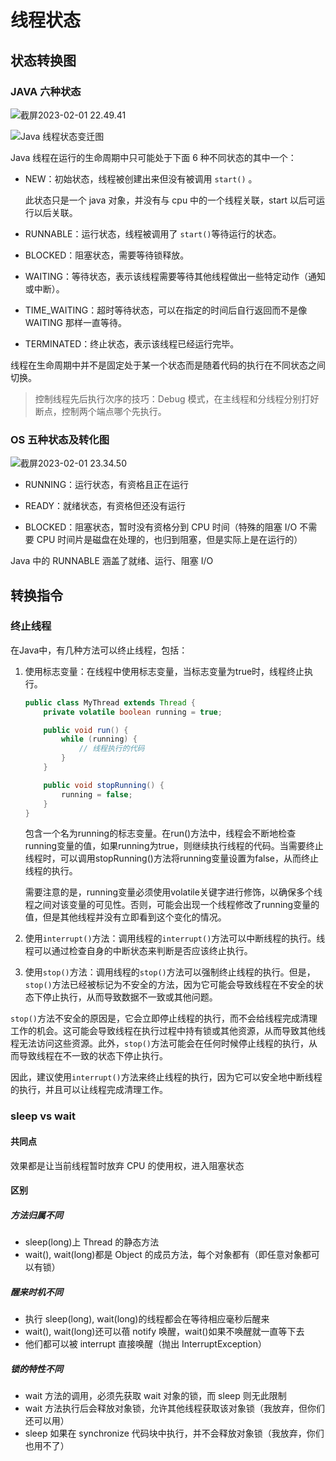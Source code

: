 # 线程状态

## 状态转换图

### JAVA 六种状态

![截屏2023-02-01 22.49.41](https://xingqiu-tuchuang-1256524210.cos.ap-shanghai.myqcloud.com/3978/%E6%88%AA%E5%B1%8F2023-02-01%2022.49.41.png)

![Java 线程状态变迁图](https://cdn.jsdelivr.net/gh/davidliuk/images@master/blog/640-20230516213441212.png)

Java 线程在运行的生命周期中只可能处于下面 6 种不同状态的其中一个：

- NEW：初始状态，线程被创建出来但没有被调用 `start()` 。

  此状态只是一个 java 对象，并没有与 cpu 中的一个线程关联，start 以后可运行以后关联。

- RUNNABLE：运行状态，线程被调用了 `start()`等待运行的状态。

- BLOCKED：阻塞状态，需要等待锁释放。

- WAITING：等待状态，表示该线程需要等待其他线程做出一些特定动作（通知或中断）。

- TIME_WAITING：超时等待状态，可以在指定的时间后自行返回而不是像 WAITING 那样一直等待。

- TERMINATED：终止状态，表示该线程已经运行完毕。

线程在生命周期中并不是固定处于某一个状态而是随着代码的执行在不同状态之间切换。

> 控制线程先后执行次序的技巧：Debug 模式，在主线程和分线程分别打好断点，控制两个端点哪个先执行。

### OS 五种状态及转化图

![截屏2023-02-01 23.34.50](https://xingqiu-tuchuang-1256524210.cos.ap-shanghai.myqcloud.com/3978/%E6%88%AA%E5%B1%8F2023-02-01%2023.34.50.png)

- RUNNING：运行状态，有资格且正在运行

- READY：就绪状态，有资格但还没有运行

- BLOCKED：阻塞状态，暂时没有资格分到 CPU 时间（特殊的阻塞 I/O 不需要 CPU 时间片是磁盘在处理的，也归到阻塞，但是实际上是在运行的）


Java 中的 RUNNABLE 涵盖了就绪、运行、阻塞 I/O

## 转换指令

### 终止线程

在Java中，有几种方法可以终止线程，包括：

1. 使用标志变量：在线程中使用标志变量，当标志变量为true时，线程终止执行。

   ```java
   public class MyThread extends Thread {
       private volatile boolean running = true;
   
       public void run() {
           while (running) {
               // 线程执行的代码
           }
       }
   
       public void stopRunning() {
           running = false;
       }
   }
   ```

   包含一个名为running的标志变量。在run()方法中，线程会不断地检查running变量的值，如果running为true，则继续执行线程的代码。当需要终止线程时，可以调用stopRunning()方法将running变量设置为false，从而终止线程的执行。

   需要注意的是，running变量必须使用volatile关键字进行修饰，以确保多个线程之间对该变量的可见性。否则，可能会出现一个线程修改了running变量的值，但是其他线程并没有立即看到这个变化的情况。

2. 使用`interrupt()`方法：调用线程的`interrupt()`方法可以中断线程的执行。线程可以通过检查自身的中断状态来判断是否应该终止执行。

3. 使用`stop()`方法：调用线程的`stop()`方法可以强制终止线程的执行。但是，`stop()`方法已经被标记为不安全的方法，因为它可能会导致线程在不安全的状态下停止执行，从而导致数据不一致或其他问题。

`stop()`方法不安全的原因是，它会立即停止线程的执行，而不会给线程完成清理工作的机会。这可能会导致线程在执行过程中持有锁或其他资源，从而导致其他线程无法访问这些资源。此外，`stop()`方法可能会在任何时候停止线程的执行，从而导致线程在不一致的状态下停止执行。

因此，建议使用`interrupt()`方法来终止线程的执行，因为它可以安全地中断线程的执行，并且可以让线程完成清理工作。

### sleep vs wait

#### 共同点

效果都是让当前线程暂时放弃 CPU 的使用权，进入阻塞状态

#### 区别

##### 方法归属不同

- sleep(long)上 Thread 的静态方法
- wait(), wait(long)都是 Object 的成员方法，每个对象都有（即任意对象都可以有锁）

##### 醒来时机不同

- 执行 sleep(long), wait(long)的线程都会在等待相应毫秒后醒来
- wait(), wait(long)还可以蓓 notify 唤醒，wait()如果不唤醒就一直等下去
- 他们都可以被 interrupt 直接唤醒（抛出 InterruptException）

##### 锁的特性不同

- wait 方法的调用，必须先获取 wait 对象的锁，而 sleep 则无此限制
- wait 方法执行后会释放对象锁，允许其他线程获取该对象锁（我放弃，但你们还可以用）
- sleep 如果在 synchronize 代码块中执行，并不会释放对象锁（我放弃，你们也用不了）

